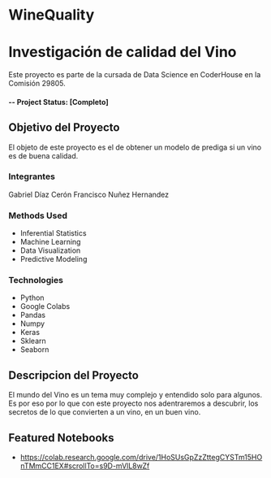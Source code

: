# WineQuality



# Investigación de calidad del Vino
Este proyecto es parte de la cursada de Data Science en CoderHouse en la Comisión 29805.

#### -- Project Status: [Completo]

## Objetivo del Proyecto
El objeto de este proyecto es el de obtener un modelo de prediga si un vino es de buena calidad.

### Integrantes
Gabriel Díaz Cerón
Francisco Nuñez Hernandez


### Methods Used
* Inferential Statistics
* Machine Learning
* Data Visualization
* Predictive Modeling

### Technologies
* Python
* Google Colabs
* Pandas
* Numpy
* Keras
* Sklearn
* Seaborn

## Descripcion del Proyecto
El mundo del Vino es un tema muy complejo
y entendido solo para algunos. Es por eso por lo que con este proyecto
nos adentraremos a descubrir, los secretos de lo que
convierten a un vino, en un buen vino.



## Featured Notebooks
* https://colab.research.google.com/drive/1HoSUsGpZzZttegCYSTm15HOnTMmCC1EX#scrollTo=s9D-mVlL8wZf

